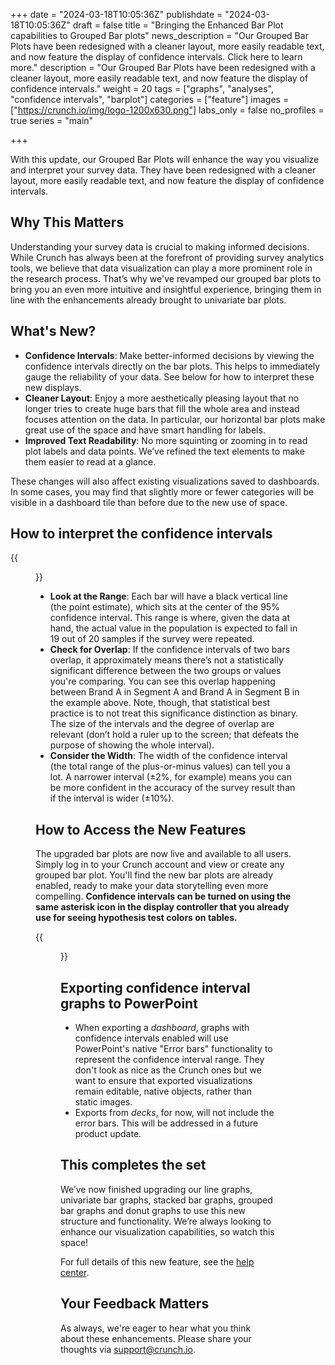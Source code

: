 +++
date = "2024-03-18T10:05:36Z"
publishdate = "2024-03-18T10:05:36Z"
draft = false
title = "Bringing the Enhanced Bar Plot capabilities to Grouped Bar plots"
news_description = "Our Grouped Bar Plots have been redesigned with a cleaner layout, more easily readable text, and now feature the display of confidence intervals. Click here to learn more."
description = "Our Grouped Bar Plots have been redesigned with a cleaner layout, more easily readable text, and now feature the display of confidence intervals."
weight = 20
tags = ["graphs", "analyses", "confidence intervals", "barplot"]
categories = ["feature"]
images = ["https://crunch.io/img/logo-1200x630.png"]
labs_only = false
no_profiles = true
series = "main"

+++

With this update, our Grouped Bar Plots will enhance the way you visualize and interpret your survey data. They have been redesigned with a cleaner layout, more easily readable text, and now feature the display of confidence intervals.

## Why This Matters

Understanding your survey data is crucial to making informed decisions. While Crunch has always been at the forefront of providing survey analytics tools, we believe that data visualization can play a more prominent role in the research process. That’s why we've revamped our grouped bar plots to bring you an even more intuitive and insightful experience, bringing them in line with the enhancements already brought to univariate bar plots.

## What's New?

- **Confidence Intervals**: Make better-informed decisions by viewing the confidence intervals directly on the bar plots. This helps to immediately gauge the reliability of your data. See below for how to interpret these new displays.
- **Cleaner Layout**: Enjoy a more aesthetically pleasing layout that no longer tries to create huge bars that fill the whole area and instead focuses attention on the data. In particular, our horizontal bar plots make great use of the space and have smart handling for labels.
- **Improved Text Readability**: No more squinting or zooming in to read plot labels and data points. We’ve refined the text elements to make them easier to read at a glance.

These changes will also affect existing visualizations saved to dashboards. In some cases, you may find that slightly more or fewer categories will be visible in a dashboard tile than before due to the new use of space.

## How to interpret the confidence intervals

{{<figure src="https://player-crunch-io.s3.amazonaws.com/help-crunch-io/screenshots/Uncertainty_on_graphs_grouped_barplot.png" class="img-fluid">}}


- **Look at the Range**: Each bar will have a black vertical line (the point estimate), which sits at the center of the 95% confidence interval. This range is where, given the data at hand, the actual value in the population is expected to fall in 19 out of 20 samples if the survey were repeated.
- **Check for Overlap**: If the confidence intervals of two bars overlap, it approximately means there’s not a statistically significant difference between the two groups or values you're comparing. You can see this overlap happening between Brand A in Segment A and Brand A in Segment B in the example above. Note, though, that statistical best practice is to not treat this significance distinction as binary. The size of the intervals and the degree of overlap are relevant (don’t hold a ruler up to the screen; that defeats the purpose of showing the whole interval).
- **Consider the Width**: The width of the confidence interval (the total range of the plus-or-minus values) can tell you a lot. A narrower interval (±2%, for example) means you can be more confident in the accuracy of the survey result than if the interval is wider (±10%).

## How to Access the New Features

The upgraded bar plots are now live and available to all users. Simply log in to your Crunch account and view or create any grouped bar plot. You'll find the new bar plots are already enabled, ready to make your data storytelling even more compelling. **Confidence intervals can be turned on using the same asterisk icon in the display controller that you already use for seeing hypothesis test colors on tables.**

{{<figure src="https://player-crunch-io.s3.amazonaws.com/help-crunch-io/screenshots/display_controller_sig_test_bar_plots.png" width=300 class="img-fluid">}}

## **Exporting confidence interval graphs to PowerPoint**

- When exporting a *dashboard*, graphs with confidence intervals enabled will use PowerPoint's native "Error bars" functionality to represent the confidence interval range. They don't look as nice as the Crunch ones but we want to ensure that exported visualizations remain editable, native objects, rather than static images.
- Exports from *decks*, for now, will not include the error bars. This will be addressed in a future product update.

## This completes the set

We’ve now finished upgrading our line graphs, univariate bar graphs, stacked bar graphs, grouped bar graphs and donut graphs to use this new structure and functionality. We’re always looking to enhance our visualization capabilities, so watch this space!

For full details of this new feature, see the [help center](https://help.crunch.io/hc/en-us/articles/20500101668365-Confidence-intervals-on-graphs).

## Your Feedback Matters

As always, we're eager to hear what you think about these enhancements. Please share your thoughts via [support@crunch.io](mailto:support@crunch.io).
